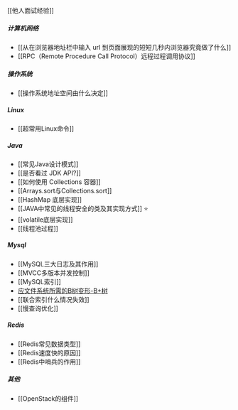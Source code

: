 [[他人面试经验]]
##### 计算机网络
- [[从在浏览器地址栏中输入 url 到页面展现的短短几秒内浏览器究竟做了什么]]
- [[RPC（Remote Procedure Call Protocol）远程过程调用协议]]
##### 操作系统
- [[操作系统地址空间由什么决定]]
##### Linux
- [[超常用Linux命令]]
##### Java
- [[常见Java设计模式]]
- [[是否看过 JDK API?]]
- [[如何使用 Collections 容器]]
- [[Arrays.sort与Collections.sort]]
- [[HashMap 底层实现]]
- [[JAVA中常见的线程安全的类及其实现方式]] ⭐
- [[volatile底层实现]]
- [[线程池过程]]
##### Mysql
- [[MySQL三大日志及其作用]]
- [[MVCC多版本并发控制]]
- [[MySQL索引]]
- [应文件系统所需的B树变形-B+树](../考研/408/数据结构/应文件系统所需的B树变形-B+树.md)
- [[联合索引什么情况失效]]
- [[慢查询优化]]
##### Redis
- [[Redis常见数据类型]]
- [[Redis速度快的原因]]
- [[Redis中哨兵的作用]]
##### 其他
- [[OpenStack的组件]]